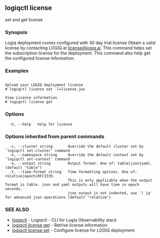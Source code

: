 ## logiqctl license

set and get license

### Synopsis


Logiq deployment comes configured with 30 day trial license
Obtain a valid license by contacting LOGIQ at license@logiq.ai.
This command helps set the subscription license for the deployment.
This command also help get the configured license information.


### Examples

```

Upload your LOGIQ deployment license
# logiqctl license set -l=license.jws

View License information
# logiqctl license get 

```

### Options

```
  -h, --help   help for license
```

### Options inherited from parent commands

```
  -c, --cluster string       Override the default cluster set by `logiqctl set-cluster' command
  -n, --namespace string     Override the default context set by `logiqctl set-context' command
  -o, --output string        Output format. One of: table|json|yaml. (default "table")
  -t, --time-format string   Time formatting options. One of: relative|epoch|RFC3339. 
                             This is only applicable when the output format is table. json and yaml outputs will have time in epoch seconds.
                             json output is not indented, use '| jq' for advanced json operations (default "relative")
```

### SEE ALSO

* [logiqctl](logiqctl.md)	 - Logiqctl - CLI for Logiq Observability stack
* [logiqctl license get](logiqctl_license_get.md)	 - Retrive license information
* [logiqctl license set](logiqctl_license_set.md)	 - Configure license for LOGIQ deployment

